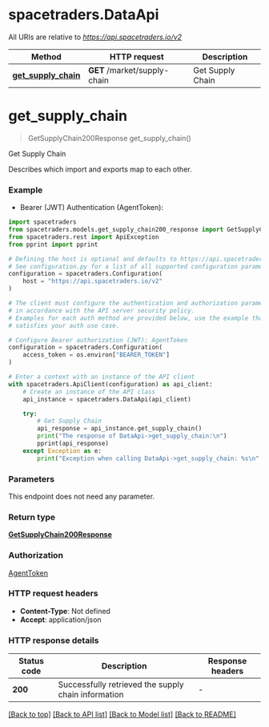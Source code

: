 # spacetraders.DataApi

All URIs are relative to *https://api.spacetraders.io/v2*

Method | HTTP request | Description
------------- | ------------- | -------------
[**get_supply_chain**](DataApi.md#get_supply_chain) | **GET** /market/supply-chain | Get Supply Chain


# **get_supply_chain**
> GetSupplyChain200Response get_supply_chain()

Get Supply Chain

Describes which import and exports map to each other.

### Example

* Bearer (JWT) Authentication (AgentToken):

```python
import spacetraders
from spacetraders.models.get_supply_chain200_response import GetSupplyChain200Response
from spacetraders.rest import ApiException
from pprint import pprint

# Defining the host is optional and defaults to https://api.spacetraders.io/v2
# See configuration.py for a list of all supported configuration parameters.
configuration = spacetraders.Configuration(
    host = "https://api.spacetraders.io/v2"
)

# The client must configure the authentication and authorization parameters
# in accordance with the API server security policy.
# Examples for each auth method are provided below, use the example that
# satisfies your auth use case.

# Configure Bearer authorization (JWT): AgentToken
configuration = spacetraders.Configuration(
    access_token = os.environ["BEARER_TOKEN"]
)

# Enter a context with an instance of the API client
with spacetraders.ApiClient(configuration) as api_client:
    # Create an instance of the API class
    api_instance = spacetraders.DataApi(api_client)

    try:
        # Get Supply Chain
        api_response = api_instance.get_supply_chain()
        print("The response of DataApi->get_supply_chain:\n")
        pprint(api_response)
    except Exception as e:
        print("Exception when calling DataApi->get_supply_chain: %s\n" % e)
```



### Parameters

This endpoint does not need any parameter.

### Return type

[**GetSupplyChain200Response**](GetSupplyChain200Response.md)

### Authorization

[AgentToken](../README.md#AgentToken)

### HTTP request headers

 - **Content-Type**: Not defined
 - **Accept**: application/json

### HTTP response details

| Status code | Description | Response headers |
|-------------|-------------|------------------|
**200** | Successfully retrieved the supply chain information |  -  |

[[Back to top]](#) [[Back to API list]](../README.md#documentation-for-api-endpoints) [[Back to Model list]](../README.md#documentation-for-models) [[Back to README]](../README.md)

